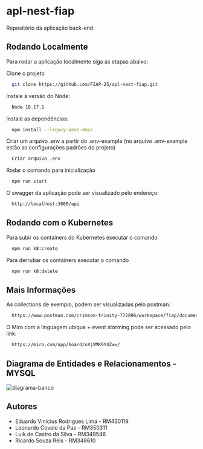# apl-nest-fiap

Repositório da aplicação back-end.

## Rodando Localmente

Para rodar a aplicação localmente siga as etapas abaixo:

Clone o projeto

```bash
  git clone https://github.com/FIAP-25/apl-nest-fiap.git
```

Instale a versão do Node:

```bash
  Node 18.17.1
```

Instale as dependências:

```bash
  npm install --legacy-peer-deps
```

Criar um arquivo .env a partir do .env-example (no arquivo .env-example estão as configurações padrões do projeto)

```bash
  Criar arquivo .env
```

Rodar o comando para inicialização

```bash
  npm run start
```

O swagger da aplicação pode ser visualizado pelo endereço:

```bash
  http://localhost:3000/api
```

## Rodando com o Kubernetes

Para subir os containers do Kubernetes executar o comando

```bash
  npm run k8:create
```

Para derrubar os containers executar o comando

```bash
  npm run k8:delete
```

## Mais Informações

As collections de exemplo, podem ser visualizadas pelo postman:

```bash
  https://www.postman.com/crimson-trinity-772896/workspace/fiap/documentation/28408712-7c8d89db-fa3c-4998-86f2-6c49c0fcb2bf
```

O Miro com a linguagem ubíqua + event storming pode ser acessado pelo link:

```bash
  https://miro.com/app/board/uXjVMK9Y4Zw=/
```

## Diagrama de Entidades e Relacionamentos - MYSQL

![diagrama-banco](https://github.com/FIAP-25/apl-nest-fiap/assets/39955568/4320329f-42a2-47b9-84eb-d22e0493e049)

## Autores

-   Eduardo Vinicius Rodrigues Lima - RM430119
-   Leonardo Covelo da Paz - RM350311
-   Luik de Castro da Silva - RM348546
-   Ricardo Souza Reis - RM348610
